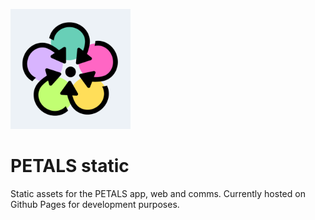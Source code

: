 <a href="https://petals.team/" title="Back to PETALS website"><img title="PETALS" alt="PETALS logo" src="https://github.com/PETALS-team/static/blob/main/images/android-chrome-192x192.png"></a>

# PETALS static

Static assets for the PETALS app, web and comms.
Currently hosted on Github Pages for development purposes.
